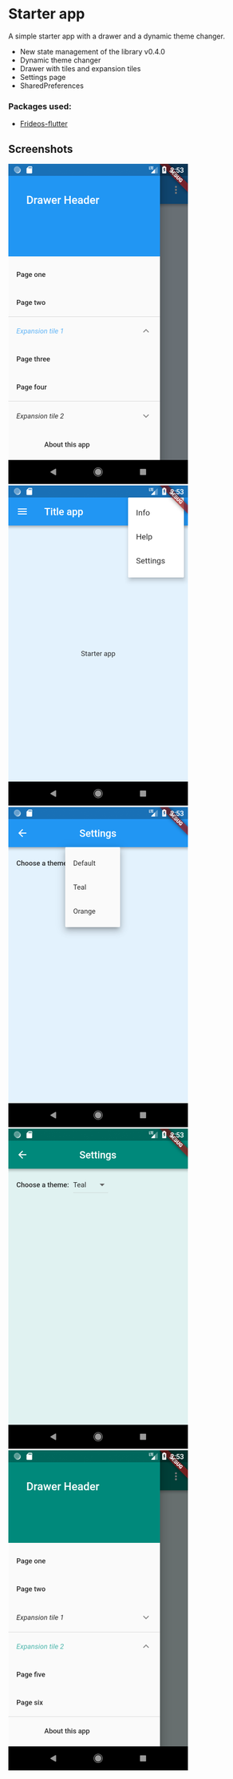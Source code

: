 # Starter app

A simple starter app with a drawer and a dynamic theme changer.

- New state management of the library v0.4.0
- Dynamic theme changer
- Drawer with tiles and expansion tiles
- Settings page
- SharedPreferences


### Packages used:

- [Frideos-flutter](https://pub.dartlang.org/packages/frideos)


## Screenshots
![Screenshot](screenshots/1.png)
![Screenshot](screenshots/2.png)
![Screenshot](screenshots/3.png)
![Screenshot](screenshots/4.png)
![Screenshot](screenshots/5.png)